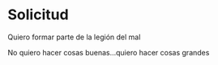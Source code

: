 # Solicitud

Quiero formar parte de la legión del mal

No quiero hacer cosas buenas...quiero hacer cosas grandes